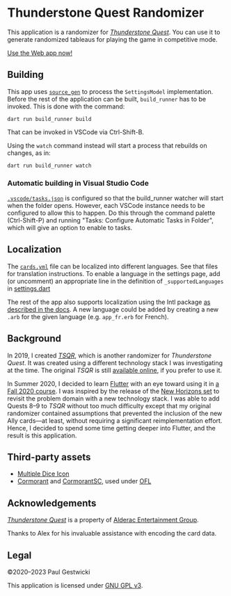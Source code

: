 # Thunderstone Quest Randomizer

This application is a randomizer for [_Thunderstone Quest_](https://alederac.com/thunderstone). You can use it to generate randomized tableaus for playing the game in competitive mode. 

[Use the Web app now!](https://doctor-g.github.io/ThunderstoneQuestRandomizer)

## Building

This app uses [`source_gen`](https://pub.dev/packages/source_gen) to process
the `SettingsModel` implementation. Before the rest of the application can
be built, `build_runner` has to be invoked. This is done with the command:
```
dart run build_runner build
```
That can be invoked in VSCode via Ctrl-Shift-B.

Using the `watch` command instead will start a process that rebuilds on
changes, as in:
```
dart run build_runner watch
```

### Automatic building in Visual Studio Code

[`.vscode/tasks.json`](.vscode/tasks.json) is configured so that the build_runner
watcher will start when the folder opens. However, each VSCode instance needs
to be configured to allow this to happen. Do this through the command palette
(Ctrl-Shift-P) and running "Tasks: Configure Automatic Tasks in Folder",
which will give an option to enable to tasks.

## Localization

The [`cards.yml`](assets/cards.yaml) file can be localized into different languages.
See that files for translation instructions. To enable a language in the settings
page, add (or uncomment) an appropriate line in the definition of `_supportedLanguages`
in [settings.dart](lib/screens/settings.dart) 

The rest of the app also supports localization using the Intl package
[as described in the docs](https://flutter.dev/docs/development/accessibility-and-localization/internationalization). A new language could
be added by creating a new `.arb` for the given language (e.g. `app_fr.erb` for 
French).

## Background

In 2019, I created [_TSQR_](https://doctor-g.github.io/tsqr/), which is another randomizer for _Thunderstone Quest_. It was created using a different technology stack I was investigating at the time.
The original _TSQR_ is still [available online](https://doctor-g.github.io/tsqr/), if you prefer to use it.

In Summer 2020, I decided to learn [Flutter](https://flutter.dev) with an eye toward using it in [a Fall 2020 course](https://www.cs.bsu.edu/~pvgestwicki/courses/cs445Fa20).
I was inspired by the release of the [New Horizons set](https://www.kickstarter.com/projects/alderac/thunderstone-quest-new-horizons-from-aeg) to revisit the problem domain with a new technology stack. 
I was able to add Quests 8&ndash;9 to _TSQR_ without too much difficulty except that my original randomizer contained assumptions that prevented the inclusion of the new Ally cards&mdash;at least, without requiring a significant reimplementation effort. 
Hence, I decided to spend some time getting deeper into Flutter, and the result is this application.

## Third-party assets

- [Multiple Dice Icon](https://materialdesignicons.com/icon/dice-multiple-outline)
- [Cormorant](https://fonts.google.com/specimen/Cormorant) and [CormorantSC](https://fonts.google.com/specimen/Cormorant+SC), used under [OFL](assets/fonts/OFL.txt)

## Acknowledgements

[_Thunderstone Quest_](https://alederac.com/thunderstone) is a property of [Alderac Entertainment Group](https://alderac.com).

Thanks to Alex for his invaluable assistance with encoding the card data.

## Legal

&copy;2020&ndash;2023 Paul Gestwicki

This application is licensed under [GNU GPL v3](LICENSE).